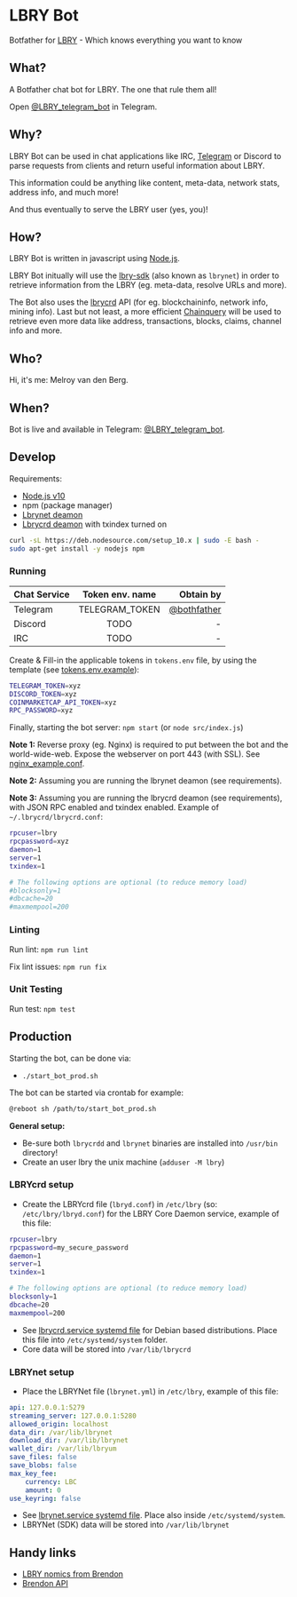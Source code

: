# LBRY Bot

Botfather for [LBRY](https://lbry.com/) - Which knows everything you want to know

## What?

A Botfather chat bot for LBRY. The one that rule them all!

Open [@LBRY_telegram_bot](https://telegram.me/LBRY_telegram_bot) in Telegram.

## Why?

LBRY Bot can be used in chat applications like IRC, [Telegram](https://telegram.org/apps) or Discord to parse requests from clients and return useful information about LBRY.

This information could be anything like content, meta-data, network stats, address info, and much more!

And thus eventually to serve the LBRY user (yes, you)!

## How?

LBRY Bot is written in javascript using [Node.js](https://nodejs.org/en/download/).

LBRY Bot initually will use the [lbry-sdk](https://github.com/lbryio/lbry-sdk) (also known as `lbrynet`) in order to retrieve information from the LBRY (eg.  meta-data, resolve URLs and more).

The Bot also uses the [lbrycrd](https://github.com/lbryio/lbrycrd) API (for eg. blockchaininfo, network info, mining info). Last but not least, a more efficient [Chainquery](https://github.com/lbryio/chainquery) will be used to retrieve even more data like address, transactions, blocks, claims, channel info and more.

## Who?

Hi, it's me: Melroy van den Berg.

## When?

Bot is live and available in Telegram: [@LBRY_telegram_bot](https://telegram.me/LBRY_telegram_bot).

## Develop

Requirements:

* [Node.js v10](https://nodejs.org/en/download/)
* npm (package manager)
* [Lbrynet deamon](https://github.com/lbryio/lbry-sdk/releases)
* [Lbrycrd deamon](https://github.com/lbryio/lbrycrd) with txindex turned on

```sh
curl -sL https://deb.nodesource.com/setup_10.x | sudo -E bash -
sudo apt-get install -y nodejs npm
```

### Running

| Chat Service  | Token env. name    | Obtain by                                    |
| ------------- |:------------------:| --------------------------------------------:|
| Telegram      | TELEGRAM_TOKEN     | [@bothfather](https://telegram.me/BotFather) |
| Discord       | TODO               | -                                            |
| IRC           | TODO               | -                                            |

Create & Fill-in the applicable tokens in `tokens.env` file, by using the template (see [tokens.env.example](tokens.env.example)):

```sh
TELEGRAM_TOKEN=xyz
DISCORD_TOKEN=xyz
COINMARKETCAP_API_TOKEN=xyz
RPC_PASSWORD=xyz
```

Finally, starting the bot server: `npm start` (or `node src/index.js`)

**Note 1:** Reverse proxy (eg. Nginx) is required to put between the bot and the world-wide-web. Expose the webserver on port 443 (with SSL). See [nginx_example.conf](nginx_example.conf).

**Note 2:** Assuming you are running the lbrynet deamon (see requirements).

**Note 3:** Assuming you are running the lbrycrd deamon (see requirements), with JSON RPC enabled and txindex enabled. Example of `~/.lbrycrd/lbrycrd.conf`:

```sh
rpcuser=lbry
rpcpassword=xyz
daemon=1
server=1
txindex=1

# The following options are optional (to reduce memory load)
#blocksonly=1 
#dbcache=20
#maxmempool=200
```

### Linting

Run lint: `npm run lint`

Fix lint issues: `npm run fix`

### Unit Testing

Run test: `npm test`

## Production

Starting the bot, can be done via:

* `./start_bot_prod.sh`

The bot can be started via crontab for example:

```sh
@reboot sh /path/to/start_bot_prod.sh
```

**General setup:**

* Be-sure both `lbrycrdd` and `lbrynet` binaries are installed into `/usr/bin` directory!
* Create an user lbry the unix machine (`adduser -M lbry`)

### LBRYcrd setup

* Create the LBRYcrd file (`lbryd.conf`) in `/etc/lbry` (so: `/etc/lbry/lbryd.conf`) for the LBRY Core Daemon service, example of this file:

```sh
rpcuser=lbry
rpcpassword=my_secure_password
daemon=1
server=1
txindex=1

# The following options are optional (to reduce memory load)
blocksonly=1
dbcache=20
maxmempool=200
```

* See [lbrycrd.service systemd file](lbrycrd.service) for Debian based distributions. Place this file into `/etc/systemd/system` folder.
* Core data will be stored into `/var/lib/lbrycrd`

### LBRYnet setup

* Place the LBRYNet file (`lbrynet.yml`) in `/etc/lbry`, example of this file:

```yml
api: 127.0.0.1:5279
streaming_server: 127.0.0.1:5280
allowed_origin: localhost
data_dir: /var/lib/lbrynet
download_dir: /var/lib/lbrynet
wallet_dir: /var/lib/lbryum
save_files: false
save_blobs: false
max_key_fee:
    currency: LBC
    amount: 0
use_keyring: false
```

* See [lbrynet.service systemd file](lbrynet.service). Place also inside `/etc/systemd/system`.
* LBRYNet (SDK) data will be stored into `/var/lib/lbrynet`

## Handy links 

* [LBRY nomics from Brendon](https://github.com/eggplantbren/LBRYnomics)
* [Brendon API](https://www.brendonbrewer.com/lbrynomics/)
